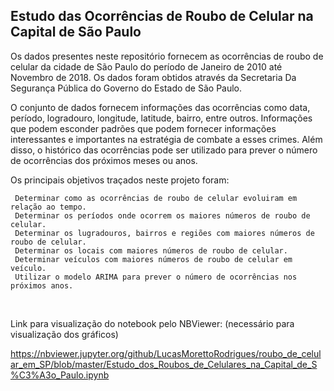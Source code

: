 ## Estudo das Ocorrências de Roubo de Celular na Capital de São Paulo 

  Os dados presentes neste repositório fornecem as ocorrências de roubo de celular da cidade de São Paulo do período de 
  Janeiro de 2010 até Novembro de 2018. Os dados foram obtidos através da Secretaria Da Segurança Pública do Governo do Estado
  de São Paulo.
  
  O conjunto de dados fornecem informações das ocorrências como data, período, logradouro, longitude, latitude, bairro, entre outros. 
  Informações que podem esconder padrões que podem fornecer informações interessantes e importantes na estratégia de combate a esses
  crimes. Além disso, o histórico das ocorrências pode ser utilizado para prever o número de ocorrências dos próximos meses ou anos.
  
  Os principais objetivos traçados neste projeto foram:
  
     Determinar como as ocorrências de roubo de celular evoluiram em relação ao tempo.
     Determinar os períodos onde ocorrem os maiores números de roubo de celular.
     Determinar os lugradouros, bairros e regiões com maiores números de roubo de celular.
     Determinar os locais com maiores números de roubo de celular.
     Determinar veículos com maiores números de roubo de celular em veículo.
     Utilizar o modelo ARIMA para prever o número de ocorrências nos próximos anos.
     
<br />

<p>Link para visualização do notebook pelo NBViewer: (necessário para visualização dos gráficos)

https://nbviewer.jupyter.org/github/LucasMorettoRodrigues/roubo_de_celular_em_SP/blob/master/Estudo_dos_Roubos_de_Celulares_na_Capital_de_S%C3%A3o_Paulo.ipynb
